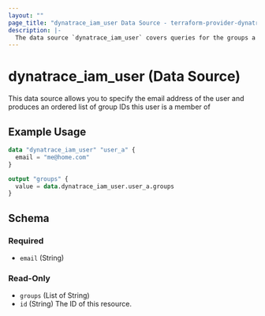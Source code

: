 ```yaml
---
layout: ""
page_title: "dynatrace_iam_user Data Source - terraform-provider-dynatrace"
description: |-
  The data source `dynatrace_iam_user` covers queries for the groups a user is a member of
---
```


# dynatrace_iam_user (Data Source)

This data source allows you to specify the email address of the user and produces an ordered list of group IDs this user is a member of

## Example Usage

```terraform
data "dynatrace_iam_user" "user_a" {
  email = "me@home.com"
}

output "groups" {
  value = data.dynatrace_iam_user.user_a.groups
}

```

<!-- schema generated by tfplugindocs -->
## Schema

### Required

- `email` (String)

### Read-Only

- `groups` (List of String)
- `id` (String) The ID of this resource.